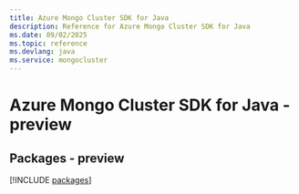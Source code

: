 ```yaml
---
title: Azure Mongo Cluster SDK for Java
description: Reference for Azure Mongo Cluster SDK for Java
ms.date: 09/02/2025
ms.topic: reference
ms.devlang: java
ms.service: mongocluster
---
```

# Azure Mongo Cluster SDK for Java - preview
## Packages - preview
[!INCLUDE [packages](mongo-cluster-index.md)]